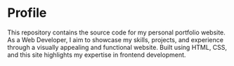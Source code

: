 # Profile
This repository contains the source code for my personal portfolio website. As a Web Developer, I aim to showcase my skills, projects, and experience through a visually appealing and functional website. Built using HTML, CSS, and this site highlights my expertise in frontend  development.
